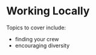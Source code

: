 Working Locally
=============

Topics to cover include:

* finding your crew
* encouraging diversity